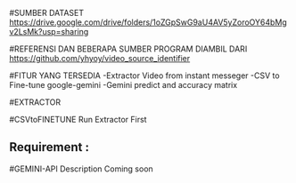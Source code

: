 #SUMBER DATASET 
https://drive.google.com/drive/folders/1oZGpSwG9aU4AV5yZoroOY64bMgv2LsMk?usp=sharing

#REFERENSI DAN BEBERAPA SUMBER PROGRAM DIAMBIL DARI
https://github.com/yhyoy/video_source_identifier

#FITUR YANG TERSEDIA
-Extractor Video from instant messeger
-CSV to Fine-tune google-gemini
-Gemini predict and accuracy matrix

#EXTRACTOR

#CSVtoFINETUNE
Run Extractor First

Requirement :
-

#GEMINI-API
Description Coming soon
